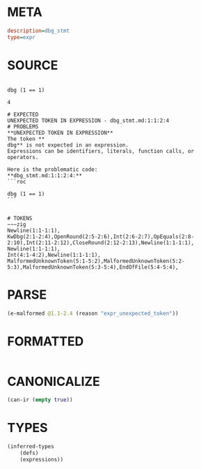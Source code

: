 # META
~~~ini
description=dbg_stmt
type=expr
~~~
# SOURCE
~~~roc

dbg (1 == 1)

4
~~~
~~~
# EXPECTED
UNEXPECTED TOKEN IN EXPRESSION - dbg_stmt.md:1:1:2:4
# PROBLEMS
**UNEXPECTED TOKEN IN EXPRESSION**
The token **
dbg** is not expected in an expression.
Expressions can be identifiers, literals, function calls, or operators.

Here is the problematic code:
**dbg_stmt.md:1:1:2:4:**
```roc

dbg (1 == 1)
```


# TOKENS
~~~zig
Newline(1:1-1:1),
KwDbg(2:1-2:4),OpenRound(2:5-2:6),Int(2:6-2:7),OpEquals(2:8-2:10),Int(2:11-2:12),CloseRound(2:12-2:13),Newline(1:1-1:1),
Newline(1:1-1:1),
Int(4:1-4:2),Newline(1:1-1:1),
MalformedUnknownToken(5:1-5:2),MalformedUnknownToken(5:2-5:3),MalformedUnknownToken(5:3-5:4),EndOfFile(5:4-5:4),
~~~
# PARSE
~~~clojure
(e-malformed @1.1-2.4 (reason "expr_unexpected_token"))
~~~
# FORMATTED
~~~roc

~~~
# CANONICALIZE
~~~clojure
(can-ir (empty true))
~~~
# TYPES
~~~clojure
(inferred-types
	(defs)
	(expressions))
~~~
